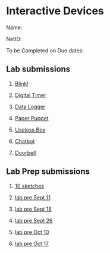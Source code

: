 # Interactive Devices

Name: 

NetID: 

To be Completed on Due dates:

## Lab submissions
1. [ Blink!](https://github.com/contactkoh/IDD-Fa18-Lab1)

2. [ Digital Timer ](https://github.com/contactkoh/IDD-Fa18-Lab2)

3. [ Data Logger ](https://github.com/contactkoh/IDD-Fa18-Lab3)

4. [ Paper Puppet ](https://github.com/contactkoh/IDD-Fa18-Lab4)

5. [ Useless Box ](https://github.com/contactkoh/IDD-Fa18-Lab5)

6. [ Chatbot ](https://github.com/contactkoh/IDD-Fa18-Lab6)

7. [ Doorbell ](https://github.com/contactkoh/IDD-Fa18-Lab7)


## Lab Prep submissions
1. [ 10 sketches ](https://github.com/contactkoh/lab-prep1/blob/master/README.md) 

2. [ lab pre Sept 11 ](https://github.com/contactkoh/lab-prep3/blob/master/README.md) 

3. [ lab pre Sept 18 ](https://github.com/contactkoh/lab-prep4/blob/master/README.md) 

4. [ lab pre Sept 26 ](https://github.com/contactkoh/pre-lab5/blob/master/README.md) 

5. [ lab pre Oct 10 ](https://github.com/contactkoh/prelab-6)

5. [ lab pre Oct 17 ](https://github.com/contactkoh/prelab-7)
